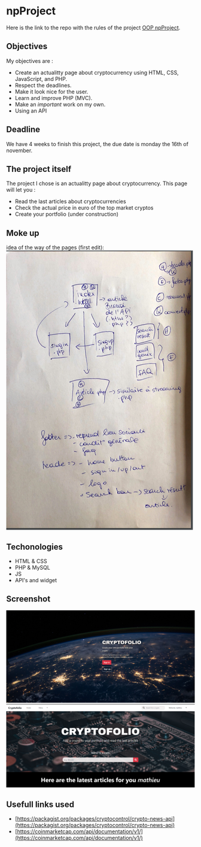 # npProject
Here is the link to the repo with the rules of the project [OOP npProject](https://github.com/becodeorg/BXL-Swartz-3-21/tree/master/09-OOP-npProject).
## Objectives 
My objectives are : 
- Create an actualitty page about cryptocurrency using HTML, CSS, JavaScript, and PHP.
- Respect the deadlines.
- Make it look nice for the user.
- Learn and improve PHP (MVC).
- Make an *important* work on my own.
- Using an API

## Deadline
We have 4 weeks to finish this project, the due date is monday the 16th of november.
## The project itself 
The project I chose is an actualitty page about cryptocurrency.
This page will let you : 
- Read the last articles about cryptocurrencies
- Check the actual price in euro of the top market cryptos
- Create your portfolio (under construction)
## Moke up 
idea of the way of the pages (first edit):
![idea of the way of the pages (first edit)](/assets/pictures/structurebrouillon.PNG)

## Techonologies 
- HTML & CSS
- PHP & MySQL
- JS
- API's and widget
## Screenshot 
![Screen shot of the index](/assets/pictures/screenINDEX.PNG)
![Screen shot of the home](/assets/pictures/screenHOME.PNG)
## Usefull links used 
- [https://packagist.org/packages/cryptocontrol/crypto-news-api](https://packagist.org/packages/cryptocontrol/crypto-news-api)
- [https://coinmarketcap.com/api/documentation/v1/](https://coinmarketcap.com/api/documentation/v1/)


